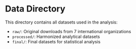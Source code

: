 # Data Directory

This directory contains all datasets used in the analysis:
- `raw/`: Original downloads from 7 international organizations
- `processed/`: Harmonized analytical datasets
- `final/`: Final datasets for statistical analysis
